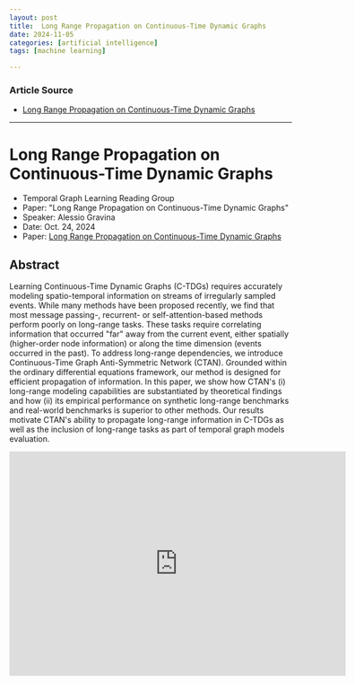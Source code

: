 ```yaml
---
layout: post
title:  Long Range Propagation on Continuous-Time Dynamic Graphs
date: 2024-11-05
categories: [artificial intelligence]
tags: [machine learning]

---
```


### Article Source


* [Long Range Propagation on Continuous-Time Dynamic Graphs](https://www.youtube.com/watch?v=LOF6fvV5XUc)

---

# Long Range Propagation on Continuous-Time Dynamic Graphs


* Temporal Graph Learning Reading Group
* Paper: "Long Range Propagation on Continuous-Time Dynamic Graphs"
* Speaker: Alessio Gravina
* Date: Oct. 24, 2024
* Paper: [Long Range Propagation on Continuous-Time Dynamic Graphs](https://arxiv.org/abs/2406.02740)

## Abstract
Learning Continuous-Time Dynamic Graphs (C-TDGs) requires accurately modeling spatio-temporal information on streams of irregularly sampled events. While many methods have been proposed recently, we find that most message passing-, recurrent- or self-attention-based methods perform poorly on long-range tasks. These tasks require correlating information that occurred "far" away from the current event, either spatially (higher-order node information) or along the time dimension (events occurred in the past). To address long-range dependencies, we introduce Continuous-Time Graph Anti-Symmetric Network (CTAN). Grounded within the ordinary differential equations framework, our method is designed for efficient propagation of information. In this paper, we show how CTAN's (i) long-range modeling capabilities are substantiated by theoretical findings and how (ii) its empirical performance on synthetic long-range benchmarks and real-world benchmarks is superior to other methods. Our results motivate CTAN's ability to propagate long-range information in C-TDGs as well as the inclusion of long-range tasks as part of temporal graph models evaluation.


<iframe width="600" height="400" src="https://www.youtube.com/embed/z3sgrpVInz0?si=T3c4pr92GDhl5d3g" title="YouTube video player" frameborder="0" allow="accelerometer; autoplay; clipboard-write; encrypted-media; gyroscope; picture-in-picture; web-share" referrerpolicy="strict-origin-when-cross-origin" allowfullscreen></iframe>
